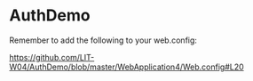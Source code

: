 # AuthDemo

Remember to add the following to your web.config:

https://github.com/LIT-W04/AuthDemo/blob/master/WebApplication4/Web.config#L20

